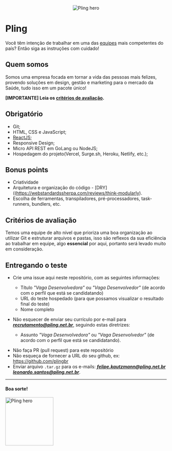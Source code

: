 <p align="center">
<img alt="Pling hero" src="https://media-exp1.licdn.com/dms/image/C4D16AQGzSs3H3Aixuw/profile-displaybackgroundimage-shrink_350_1400/0?e=1605139200&v=beta&t=lORTexlONdOharbt61MPyWErrGWRUSgEcmZligGZCGw">
</p>

# Pling

Você têm intenção de trabalhar em uma das <a target="_blank" href="https://www.pling.net.br/nosso-time">equipes</a> mais competentes do país? Então siga as instruções com cuidado!

## Quem somos
Somos uma empresa focada em tornar a vida das pessoas mais felizes, provendo soluções em design, gestão e marketing para o mercado da Saúde, tudo isso em um pacote único!

**[IMPORTANTE] Leia os [critérios de avaliação](#critérios-de-avaliação).**

## Obrigatório
* Git;
* HTML, CSS e JavaScript;
* [ReactJS](https://reactjs.org/);
* Responsive Design;
* Micro API REST em GoLang ou NodeJS;
* Hospedagem do projeto(Vercel, Surge.sh, Heroku, Netlify, etc.);

## Bonus points
* Criatividade
* Arquitetura e organização do código - [DRY]((https://webstandardssherpa.com/reviews/think-modularly).
* Escolha de ferramentas, transpiladores, pré-processadores, task-runners, bundlers, etc.

## Critérios de avaliação
Temos uma equipe de alto nível que prioriza uma boa organização ao utilizar Git e estruturar arquivos e pastas, isso são reflexos da sua eficiência ao trabalhar em equipe, algo **essencial** por aqui, portanto será levado muito em consideração.

## Entregando o teste

* Crie uma issue aqui neste repositório, com as seguintes informações:
  * Título _"Vaga Desenvolvedora"_ ou _"Vaga Desenvolvedor"_ (de acordo com o perfil que está se candidatando)
  * URL do teste hospedado (para que possamos visualizar o resultado final do teste)
  * Nome completo

* Não esquecer de enviar seu currículo por e-mail para _**recrutamento@pling.net.br**_, seguindo estas diretrizes:
  * Assunto _"Vaga Desenvolvedora"_ ou _"Vaga Desenvolvedor"_ (de acordo com o perfil que está se candidatando).
  
- Não faça PR (pull request) para este repositório 
- Não esqueça de fornecer a URL do seu github, ex: https://github.com/plingbr
- Enviar arquivo `.tar.gz` para os e-mails: _**felipe.kautzmann@pling.net.br**_ _**leonardo.santos@pling.net.br**_.

---

#### Boa sorte!

<a href="https://www.pling.net.br" target="_blank"><img width="150" alt="Pling hero" src="https://crors.org.br/wp-content/uploads/2019/08/pling-.png"/></a>

